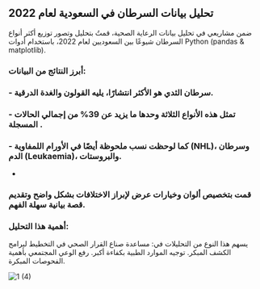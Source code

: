  ## تحليل بيانات السرطان في السعودية لعام 2022
ضمن مشاريعي في تحليل بيانات الرعاية الصحية، قمتُ بتحليل وتصور توزيع أكثر أنواع السرطان شيوعًا بين السعوديين لعام 2022، باستخدام أدوات Python (pandas & matplotlib).


### أبرز النتائج من البيانات:
 
 ### - سرطان الثدي هو الأكثر انتشارًا، يليه القولون والغدة الدرقية.
 ### - تمثل هذه الأنواع الثلاثة وحدها ما يزيد عن 39% من إجمالي الحالات المسجلة .
###  - كما لوحظت نسب ملحوظة أيضًا في الأورام اللمفاوية (NHL)، وسرطان الدم (Leukaemia)، والبروستات.
 - 
 ### قمت بتخصيص ألوان وخيارات عرض لإبراز الاختلافات بشكل واضح وتقديم قصة بيانية سهلة الفهم.


 ### أهمية هذا التحليل:
 يسهم هذا النوع من التحليلات في:
 مساعدة صناع القرار الصحي في التخطيط لبرامج الكشف المبكر.
  توجيه الموارد الطبية بكفاءة أكبر.
  رفع الوعي المجتمعي بأهمية الفحوصات المبكرة.


![1 (4)](https://github.com/user-attachments/assets/8659e767-3fe2-47c0-a966-e6579ac33a6c)
